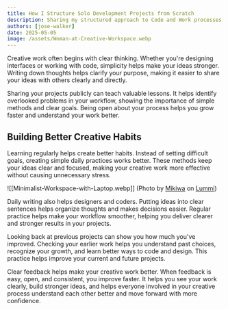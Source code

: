 ```yaml
---
title: How I Structure Solo Development Projects from Scratch
description: Sharing my structured approach to Code and Work processes when starting and managing solo development projects effectively.
authors: [jose-walker]
date: 2025-05-05
image: /assets/Woman-at-Creative-Workspace.webp
---
```


Creative work often begins with clear thinking. Whether you're designing interfaces or working with code, simplicity helps make your ideas stronger. Writing down thoughts helps clarify your purpose, making it easier to share your ideas with others clearly and directly.

Sharing your projects publicly can teach valuable lessons. It helps identify overlooked problems in your workflow, showing the importance of simple methods and clear goals. Being open about your process helps you grow faster and understand your work better.

## Building Better Creative Habits

Learning regularly helps create better habits. Instead of setting difficult goals, creating simple daily practices works better. These methods keep your ideas clear and focused, making your creative work more effective without causing unnecessary stress.

![[Minimalist-Workspace-with-Laptop.webp]]
(Photo by [Mikiwa](https://www.lummi.ai/creator/mikiwa?ref=glide.ektothemes.com) on [Lummi](https://www.lummi.ai/photo/minimalist-workspace-with-laptop-and-succulents-bjx8c?ref=glide.ektothemes.com))

Daily writing also helps designers and coders. Putting ideas into clear sentences helps organize thoughts and makes decisions easier. Regular practice helps make your workflow smoother, helping you deliver clearer and stronger results in your projects.

Looking back at previous projects can show you how much you've improved. Checking your earlier work helps you understand past choices, recognize your growth, and learn better ways to code and design. This practice helps improve your current and future projects.

Clear feedback helps make your creative work better. When feedback is easy, open, and consistent, you improve faster. It helps you see your work clearly, build stronger ideas, and helps everyone involved in your creative process understand each other better and move forward with more confidence.